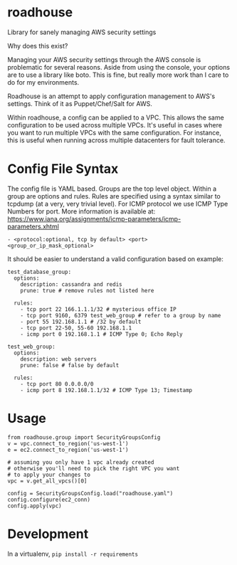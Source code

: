 roadhouse
=========

Library for sanely managing AWS security settings

Why does this exist?

Managing your AWS security settings through the AWS console is problematic for several reasons.  Aside from using the console, your options are to use a library like boto.  This is fine, but really more work than I care to do for my environments.

Roadhouse is an attempt to apply configuration management to AWS's settings.  Think of it as Puppet/Chef/Salt for AWS.

Within roadhouse, a config can be applied to a VPC.  This allows the same configuration to be used across multiple VPCs.  It's useful in cases where you want to run multiple VPCs with the same configuration.  For instance, this is useful when running across multiple datacenters for fault tolerance.

Config File Syntax
====================

The config file is YAML based.  Groups are the top level object.  Within a group are options and rules.  Rules are specified using a syntax similar to tcpdump (at a very, very trivial level).
For ICMP protocol we use ICMP Type Numbers for port. More information is available at: https://www.iana.org/assignments/icmp-parameters/icmp-parameters.xhtml

    - <protocol:optional, tcp by default> <port> <group_or_ip_mask_optional>

It should be easier to understand a valid configuration based on example:

    test_database_group:
      options:
        description: cassandra and redis
        prune: true # remove rules not listed here

      rules:
        - tcp port 22 166.1.1.1/32 # mysterious office IP
        - tcp port 9160, 6379 test_web_group # refer to a group by name
        - port 55 192.168.1.1 # /32 by default
        - tcp port 22-50, 55-60 192.168.1.1
        - icmp port 0 192.168.1.1 # ICMP Type 0; Echo Reply

    test_web_group:
      options:
        description: web servers
        prune: false # false by default

      rules:
        - tcp port 80 0.0.0.0/0
        - icmp port 8 192.168.1.1/32 # ICMP Type 13; Timestamp


Usage
======

    from roadhouse.group import SecurityGroupsConfig
    v = vpc.connect_to_region('us-west-1')
    e = ec2.connect_to_region('us-west-1')

    # assuming you only have 1 vpc already created
    # otherwise you'll need to pick the right VPC you want
    # to apply your changes to
    vpc = v.get_all_vpcs()[0]

    config = SecurityGroupsConfig.load("roadhouse.yaml")
    config.configure(ec2_conn)
    config.apply(vpc)


Development
=============

In a virtualenv, `pip install -r requirements`


